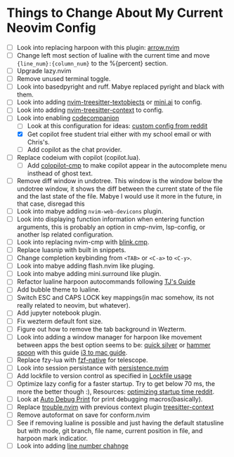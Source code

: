 # Things to Change About My Current Neovim Config
- [ ] Look into replacing harpoon with this plugin: [arrow.nvim](https://github.com/otavioschwanck/arrow.nvim)
- [ ] Change left most section of lualine with the current time and move `{line_num}:{column_num}` to the %{percent} section.
- [ ] Upgrade lazy.nvim
- [ ] Remove unused terminal toggle.
- [ ] Look into basedpyright and ruff. Mabye replaced pyright and black with them.
- [ ] Look into adding [nvim-treesitter-textobjects](https://github.com/nvim-treesitter/nvim-treesitter-textobjects) or [mini.ai](https://github.com/echasnovski/mini.ai) to config.
- [ ] Look into adding [nvim-treesitter-context](https://github.com/nvim-treesitter/nvim-treesitter-context) to config.
- [ ] Look into enabling [codecompanion](https://github.com/olimorris/codecompanion.nvim/tree/main)
    - [ ] Look at this configuration for ideas: [custom config from reddit](https://github.com/oca159/lazyvim/blob/main/lua/plugins/codecompanion.lua)
    - [x] Get copilot free student trial either with my school email or with Chris's.
    - [ ] Add copilot as the chat provider.
- [ ] Replace codeium with copilot (copilot.lua).
    - [ ] Add [colopilot-cmp](https://github.com/zbirenbaum/copilot-cmp) to make copilot appear in the autocomplete menu insthead of ghost text.
- [ ] Remove diff window in undotree. This window is the window below the undotree window, it shows the diff between the current state of the file and the last state of the file. Mabye I would use it more in the future, in that case, disregad this
- [ ] Look into mabye adding `nvim-web-devicons` plugin.
- [ ] Look into displaying function information when entering function arguments, this is probably an option in cmp-nvim, lsp-config, or another lsp related configuration.
- [ ] Look into replacing nvim-cmp with [blink.cmp](https://github.com/Saghen/blink.cmp).
- [ ] Replace luasnip with built in snippets.
- [ ] Change completion keybinding from `<TAB>` or `<C-a>` to `<C-y>`.
- [ ] Look into mabye adding flash.nvim like pluging.
- [ ] Look into mabye adding mini.surround like plugin.
- [ ] Refactor lualine harpoon autocommands following [TJ's Guide](https://www.youtube.com/watch?v=ekMIIAqTZ34&list=WL&index=89)
- [ ] Add bubble theme to lualine.
- [ ] Switch ESC and CAPS LOCK key mappings(in mac somehow, its not really related to neovim, but whatever).
- [ ] Add jupyter notebook plugin.
- [ ] Fix wezterm default font size.
- [ ] Figure out how to remove the tab background in Wezterm.
- [ ] Look into adding a window manager for harpoon like movement between apps the best option seems to be: [quick silver](https://github.com/quicksilver/Quicksilver) or [hammer spoon](https://github.com/Hammerspoon/hammerspoon) with this guide [i3 to mac guide](https://blog.sergem.net/moving-from-i3-to-macos-with-minimum-pain/).
- [ ] Replace fzy-lua with [fzf-native](https://github.com/nvim-telescope/telescope-fzf-native.nvim) for telescope.
- [ ] Look into session persistance with [persistence.nvim](https://github.com/folke/persistence.nvim)
- [ ] Add lockfile to version control as specified in [Lockfile usage](https://lazy.folke.io/usage/lockfile)
- [ ] Optimize lazy config for a faster startup. Try to get below 70 ms, the more the better though :), Resources: [optimizing startup time reddit](https://www.reddit.com/r/neovim/comments/117zfq2/optimizing_my_startup_time/).
- [ ] Look at [Auto Debug Print](https://github.com/andrewferrier/debugprint.nvim) for print debugging macros(basically).
- [ ] Replace [trouble.nvim](https://github.com/folke/trouble.nvim) with previous context plugin [treesitter-context](https://github.com/nvim-treesitter/nvim-treesitter-context)
- [ ] Remove autoformat on save for conform.nvim
- [ ] See if removing lualine is possible and just having the default statusline but with mode, git branch, file name, current position in file, and harpoon mark indicatior.
- [ ] Look into adding [line number chahnge](https://github.com/sethen/line-number-change-mode.nvim)
